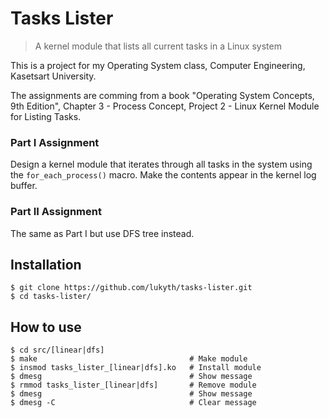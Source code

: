 # Tasks Lister
> A kernel module that lists all current tasks in a Linux system

This is a project for my Operating System class, Computer Engineering, Kasetsart University.

The assignments are comming from a book "Operating System Concepts, 9th Edition", Chapter 3 - Process Concept, Project 2 - Linux Kernel Module for Listing Tasks.

### Part I Assignment  
Design a kernel module that iterates through all tasks in the system using the `for_each_process()` macro. Make the contents appear in the kernel log buffer.

### Part II Assignment
The same as Part I but use DFS tree instead.

## Installation
```
$ git clone https://github.com/lukyth/tasks-lister.git
$ cd tasks-lister/
```

## How to use
```
$ cd src/[linear|dfs]
$ make                                  # Make module
$ insmod tasks_lister_[linear|dfs].ko   # Install module
$ dmesg                                 # Show message
$ rmmod tasks_lister_[linear|dfs]       # Remove module
$ dmesg                                 # Show message
$ dmesg -C                              # Clear message
```
